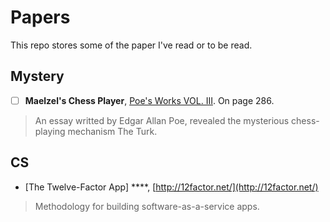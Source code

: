# Papers
This repo stores some of the paper I've read or to be read.
## Mystery 
- [ ] **Maelzel's Chess Player**, [Poe's Works VOL. III](http://www.gasl.org/refbib/Poe__Works__Vol_3.pdf). On page 286.

> An essay writted by Edgar Allan Poe, revealed the mysterious chess-playing mechanism The Turk.
## CS
- [The Twelve-Factor App] ****, [http://12factor.net/](http://12factor.net/)

> Methodology for building software-as-a-service apps.

